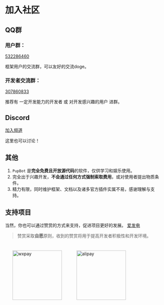 # 加入社区
## QQ群
### 用户群：
[532286460](https://qm.qq.com/cgi-bin/qm/qr?k=9MvmCKhXDXOCJLWLKzBOt4K5HuJIv79A&jump_from=webapi&authKey=Pz2wEXyCGzENHKdLQSAuxtXERV0NrewrG0lb0aFMqPa+rjOAL741wyVXPQ5qoxuW)

框架用户的交流群，可以友好的交流doge。
### 开发者交流群：<br>
[307860833](https://qm.qq.com/cgi-bin/qm/qr?k=gOahr4gbudz3kFlOL32KbVmCcFqpW47e&jump_from=webapi&authKey=6w9CMMmDoltcx8tAMKra5a4J8AVOtcStNWfkdwOamYVf3cED7jnidbRZE/xKQt0D)

推荐有 一定开发能力的开发者 或 对开发感兴趣的用户 进群。
## Discord
[加入频道](https://discord.gg/zXYt9yksj6)

这里也可以讨论！
## 其他

1. `PupBot` 是**完全免费且开放源代码**的软件，仅供学习和娱乐使用。
2. 完全出于兴趣开发，**不会通过任何方式强制索取费用**，或对使用者提出物质条件。
3. 精力有限，同时维护框架、文档以及诸多官方插件实属不易，感谢理解与支持。

## 支持项目

当然，你也可以通过赞赏的方式来支持，促进项目更好的发展。
[爱发电](https://afdian.net/a/dogxi)
> 赞赏采取**自愿**原则，收到的赞赏将用于提高开发者积极性和开发环境。
<meta name="referrer" content="no-referrer" />
<div style="display: flex; flex-wrap: wrap;">
  <div style="display: flex; align-items: center; flex-direction: column;">
    <img src="https://s2.loli.net/2022/12/29/TtNiqZnwy6ESGjO.jpg" alt="wxpay" width="160px" style="margin: 24px;"/>
  </div>
  <div style="display: flex; align-items: center; flex-direction: column;">
    <img src="https://gchat.qpic.cn/download?appid=1407&fileid=Chh1X24xdloxWlBEajY5b2pNbG5HbjIwdncSFAz_WuOSWEAm5y17rSDUdNvhQ5aoGJzcESD_Cij01IatxOf8AjD-tegDOLbltLgHUIC9owFYgIl6&rkey=CAQSSKfEWBuMO5hvCJeRZJxE-v2k9oVjpGBqHwrGdGRWyXEWms2jIjMK8fIINGJ2tqoKYEv_HDtr-O5Ge7QiNH9OFkK4TyqC4qBqew&spec=0" alt="alipay" width="160px"  style="margin:24px;"/>
  </div>
</div>